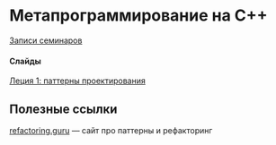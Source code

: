 Метапрограммирование на C++
============================

[Записи семинаров](https://www.youtube.com/playlist?list=PLAfOs9SaH1wzqoWM2U2k_sK1P0VQmWt-U)

#### Слайды

[Леция 1: паттерны проектирования](https://docs.google.com/presentation/d/12vY1jGIsldtuu-5AXqOUnO-VHTD6Hq5WqrE75iFAlZA/edit?usp=sharing)

## Полезные ссылки

[refactoring.guru](http://refactoring.guru/) &mdash; сайт про паттерны и рефакторинг